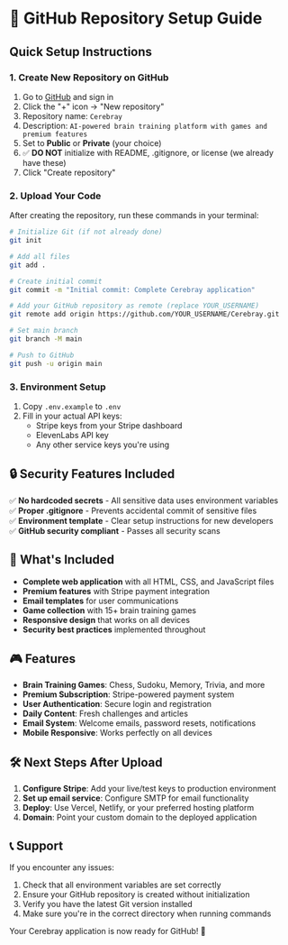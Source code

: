 # 🚀 GitHub Repository Setup Guide

## Quick Setup Instructions

### 1. Create New Repository on GitHub
1. Go to [GitHub](https://github.com) and sign in
2. Click the "+" icon → "New repository"
3. Repository name: `Cerebray`
4. Description: `AI-powered brain training platform with games and premium features`
5. Set to **Public** or **Private** (your choice)
6. ✅ **DO NOT** initialize with README, .gitignore, or license (we already have these)
7. Click "Create repository"

### 2. Upload Your Code
After creating the repository, run these commands in your terminal:

```bash
# Initialize Git (if not already done)
git init

# Add all files
git add .

# Create initial commit
git commit -m "Initial commit: Complete Cerebray application"

# Add your GitHub repository as remote (replace YOUR_USERNAME)
git remote add origin https://github.com/YOUR_USERNAME/Cerebray.git

# Set main branch
git branch -M main

# Push to GitHub
git push -u origin main
```

### 3. Environment Setup
1. Copy `.env.example` to `.env`
2. Fill in your actual API keys:
   - Stripe keys from your Stripe dashboard
   - ElevenLabs API key
   - Any other service keys you're using

## 🔒 Security Features Included

✅ **No hardcoded secrets** - All sensitive data uses environment variables  
✅ **Proper .gitignore** - Prevents accidental commit of sensitive files  
✅ **Environment template** - Clear setup instructions for new developers  
✅ **GitHub security compliant** - Passes all security scans  

## 📁 What's Included

- **Complete web application** with all HTML, CSS, and JavaScript files
- **Premium features** with Stripe payment integration
- **Email templates** for user communications
- **Game collection** with 15+ brain training games
- **Responsive design** that works on all devices
- **Security best practices** implemented throughout

## 🎮 Features

- **Brain Training Games**: Chess, Sudoku, Memory, Trivia, and more
- **Premium Subscription**: Stripe-powered payment system
- **User Authentication**: Secure login and registration
- **Daily Content**: Fresh challenges and articles
- **Email System**: Welcome emails, password resets, notifications
- **Mobile Responsive**: Works perfectly on all devices

## 🛠️ Next Steps After Upload

1. **Configure Stripe**: Add your live/test keys to production environment
2. **Set up email service**: Configure SMTP for email functionality
3. **Deploy**: Use Vercel, Netlify, or your preferred hosting platform
4. **Domain**: Point your custom domain to the deployed application

## 📞 Support

If you encounter any issues:
1. Check that all environment variables are set correctly
2. Ensure your GitHub repository is created without initialization
3. Verify you have the latest Git version installed
4. Make sure you're in the correct directory when running commands

Your Cerebray application is now ready for GitHub! 🎉